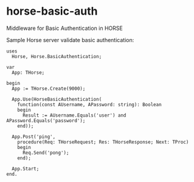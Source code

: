 # horse-basic-auth

Middleware for Basic Authentication in HORSE

Sample Horse server validate basic authentication:

```delphi
uses
  Horse, Horse.BasicAuthentication;

var
  App: THorse;

begin
  App := THorse.Create(9000);

  App.Use(HorseBasicAuthentication(
    function(const AUsername, APassword: string): Boolean
    begin
      Result := AUsername.Equals('user') and APassword.Equals('password');
    end));

  App.Post('ping',
    procedure(Req: THorseRequest; Res: THorseResponse; Next: TProc)
    begin
      Req.Send('pong');
    end);

  App.Start;
end.
```
